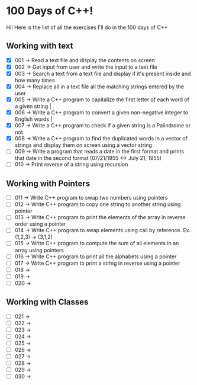 # 100 Days of C++!

Hi! Here is the list of all the exercises I'll do in the 100 days of C++

## Working with text
- [x] 001 &#8594; Read a text file and display the contents on screen
- [x] 002 &#8594; Get input from user and write the input to a text file
- [x] 003 &#8594; Search a text from a text file and display if it's present inside and how many times
- [x] 004 &#8594; Replace all in a text file all the matching strings entered by the user
- [x] 005 &#8594; Write a C++ program to capitalize the first letter of each word of a given string |
- [x] 006 &#8594; Write a C++ program to convert a given non-negative integer to English words |
- [x] 007 &#8594; Write a C++ program to check if a given string is a Palindrome or not
- [x] 008 &#8594; Write a C++ program to find the duplicated words in a vector of strings and display them on screen using a vector string
- [ ] 009 &#8594; Write a program that reads a date in the first format and prints that date in the second format (07/21/1955 <-> July 21, 1955)
- [ ] 010 &#8594; Print reverse of a string using recursion

## Working with Pointers
- [ ] 011 &#8594; Write C++ program to swap two numbers using pointers
- [ ] 012 &#8594; Write C++ program to copy one string to another string using pointer
- [ ] 013 &#8594; Write C++ program to print the elements of the array in reverse order using a pointer
- [ ] 014 &#8594; Write C++ program to swap elements using call by reference. Ex.  (1,2,3) -> (3,1,2)
- [ ] 015 &#8594; Write C++ program to compute the sum of all elements in an array using pointers
- [ ] 016 &#8594; Write C++ program to print all the alphabets using a pointer
- [ ] 017 &#8594; Write C++ program to print a string in reverse using a pointer
- [ ] 018 &#8594;
- [ ] 019 &#8594;
- [ ] 020 &#8594;

## Working with Classes
- [ ] 021 &#8594;
- [ ] 022 &#8594;
- [ ] 023 &#8594;
- [ ] 024 &#8594;
- [ ] 025 &#8594;
- [ ] 026 &#8594;
- [ ] 027 &#8594;
- [ ] 028 &#8594;
- [ ] 029 &#8594;
- [ ] 030 &#8594;
